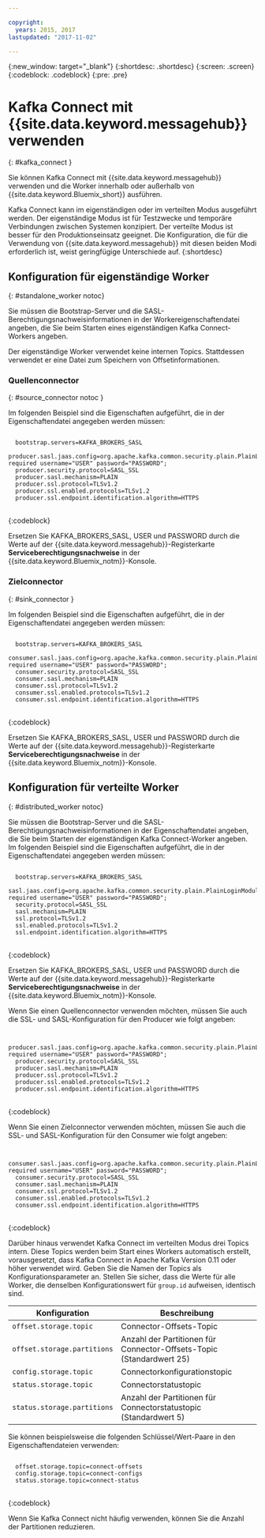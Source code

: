 ```yaml
---

copyright:
  years: 2015, 2017
lastupdated: "2017-11-02"

---
```


{:new_window: target="_blank"}
{:shortdesc: .shortdesc}
{:screen: .screen}
{:codeblock: .codeblock}
{:pre: .pre}

# Kafka Connect mit {{site.data.keyword.messagehub}} verwenden
{: #kafka_connect }

Sie können Kafka Connect mit {{site.data.keyword.messagehub}} verwenden und die Worker innerhalb oder außerhalb von {{site.data.keyword.Bluemix_short}} ausführen.

Kafka Connect kann im eigenständigen oder im verteilten Modus ausgeführt werden. Der eigenständige Modus ist für Testzwecke und temporäre Verbindungen zwischen Systemen konzipiert. Der verteilte Modus ist besser für den Produktionseinsatz geeignet. Die Konfiguration, die für die Verwendung von {{site.data.keyword.messagehub}} mit diesen beiden Modi erforderlich ist, weist geringfügige Unterschiede auf.
{:shortdesc}

## Konfiguration für eigenständige Worker
{: #standalone_worker notoc}

Sie müssen die Bootstrap-Server und die SASL-Berechtigungsnachweisinformationen in der Workereigenschaftendatei angeben, die Sie beim Starten eines eigenständigen Kafka Connect-Workers angeben.

Der eigenständige Worker verwendet keine internen Topics. Stattdessen verwendet er eine Datei zum Speichern von Offsetinformationen.

### Quellenconnector
{: #source_connector notoc }

Im folgenden Beispiel sind die Eigenschaften aufgeführt, die in der Eigenschaftendatei angegeben werden müssen:

<pre>
<code>
  bootstrap.servers=KAFKA_BROKERS_SASL
  producer.sasl.jaas.config=org.apache.kafka.common.security.plain.PlainLoginModule required username="USER" password="PASSWORD";
  producer.security.protocol=SASL_SSL
  producer.sasl.mechanism=PLAIN
  producer.ssl.protocol=TLSv1.2
  producer.ssl.enabled.protocols=TLSv1.2
  producer.ssl.endpoint.identification.algorithm=HTTPS
</code>
</pre>
{:codeblock}

Ersetzen Sie KAFKA_BROKERS_SASL, USER und PASSWORD durch die Werte auf der {{site.data.keyword.messagehub}}-Registerkarte **Serviceberechtigungsnachweise** in der {{site.data.keyword.Bluemix_notm}}-Konsole.

### Zielconnector
{: #sink_connector }

Im folgenden Beispiel sind die Eigenschaften aufgeführt, die in der Eigenschaftendatei angegeben werden müssen:

<pre>
<code>
  bootstrap.servers=KAFKA_BROKERS_SASL
  consumer.sasl.jaas.config=org.apache.kafka.common.security.plain.PlainLoginModule required username="USER" password="PASSWORD";
  consumer.security.protocol=SASL_SSL
  consumer.sasl.mechanism=PLAIN
  consumer.ssl.protocol=TLSv1.2
  consumer.ssl.enabled.protocols=TLSv1.2
  consumer.ssl.endpoint.identification.algorithm=HTTPS
</code>
</pre>
{:codeblock}

Ersetzen Sie KAFKA_BROKERS_SASL, USER und PASSWORD durch die Werte auf der {{site.data.keyword.messagehub}}-Registerkarte **Serviceberechtigungsnachweise** in der {{site.data.keyword.Bluemix_notm}}-Konsole.

## Konfiguration für verteilte Worker
{: #distributed_worker notoc}

Sie müssen die Bootstrap-Server und die SASL-Berechtigungsnachweisinformationen in der Eigenschaftendatei angeben, die Sie beim Starten der eigenständigen Kafka Connect-Worker angeben. Im folgenden Beispiel sind die Eigenschaften aufgeführt, die in der Eigenschaftendatei angegeben werden müssen:

<pre>
<code>
  bootstrap.servers=KAFKA_BROKERS_SASL
  sasl.jaas.config=org.apache.kafka.common.security.plain.PlainLoginModule required username="USER" password="PASSWORD";
  security.protocol=SASL_SSL
  sasl.mechanism=PLAIN
  ssl.protocol=TLSv1.2
  ssl.enabled.protocols=TLSv1.2
  ssl.endpoint.identification.algorithm=HTTPS
</code>
</pre>
{:codeblock}

Ersetzen Sie KAFKA_BROKERS_SASL, USER und PASSWORD durch die Werte auf der {{site.data.keyword.messagehub}}-Registerkarte **Serviceberechtigungsnachweise** in der {{site.data.keyword.Bluemix_notm}}-Konsole.

Wenn Sie einen Quellenconnector verwenden möchten, müssen Sie auch die SSL- und SASL-Konfiguration für den Producer wie folgt angeben:

<pre>
<code>
  producer.sasl.jaas.config=org.apache.kafka.common.security.plain.PlainLoginModule required username="USER" password="PASSWORD";
  producer.security.protocol=SASL_SSL
  producer.sasl.mechanism=PLAIN
  producer.ssl.protocol=TLSv1.2
  producer.ssl.enabled.protocols=TLSv1.2
  producer.ssl.endpoint.identification.algorithm=HTTPS
</code>
</pre>
{:codeblock}

Wenn Sie einen Zielconnector verwenden möchten, müssen Sie auch die SSL- und SASL-Konfiguration für den Consumer wie folgt angeben:

<pre>
<code>
  consumer.sasl.jaas.config=org.apache.kafka.common.security.plain.PlainLoginModule required username="USER" password="PASSWORD";
  consumer.security.protocol=SASL_SSL
  consumer.sasl.mechanism=PLAIN
  consumer.ssl.protocol=TLSv1.2
  consumer.ssl.enabled.protocols=TLSv1.2
  consumer.ssl.endpoint.identification.algorithm=HTTPS
</code>
</pre>
{:codeblock}

Darüber hinaus verwendet Kafka Connect im verteilten Modus drei Topics intern. Diese Topics werden beim Start eines Workers automatisch erstellt, vorausgesetzt, dass Kafka Connect in Apache Kafka Version 0.11 oder höher verwendet wird. Geben Sie die Namen der Topics als Konfigurationsparameter an. Stellen Sie sicher, dass die Werte für alle Worker, die denselben Konfigurationswert für `group.id` aufweisen, identisch sind.

| Konfiguration               | Beschreibung|
| --------------------------- | ------------------------------------------------------------------- |
| `offset.storage.topic`      | Connector-Offsets-Topic                                             |
| `offset.storage.partitions` | Anzahl der Partitionen für Connector-Offsets-Topic (Standardwert 25) |
| `config.storage.topic`      | Connectorkonfigurationstopic                                       |
| `status.storage.topic`      | Connectorstatustopic                                              |
| `status.storage.partitions` | Anzahl der Partitionen für Connectorstatustopic (Standardwert 5) |

Sie können beispielsweise die folgenden Schlüssel/Wert-Paare in den Eigenschaftendateien verwenden:

<pre>
<code>
  offset.storage.topic=connect-offsets
  config.storage.topic=connect-configs
  status.storage.topic=connect-status
</code>
</pre>
{:codeblock}

Wenn Sie Kafka Connect nicht häufig verwenden, können Sie die Anzahl der Partitionen reduzieren.



